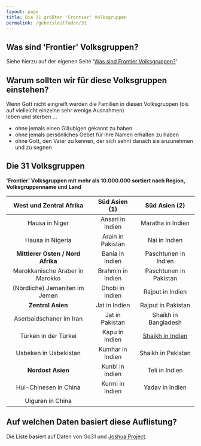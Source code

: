 ```yaml
---
layout: page
title: Die 31 größten 'Frontier' Volksgruppen
permalink: /gebetsleitfaden/31
---
```

## Was sind 'Frontier' Volksgruppen?
Siehe hierzu auf der eigenen Seite '<a href="/artikel/frontier_volksgruppen">Was sind Frontier Volksgruppen?</a>'

## Warum sollten wir für diese Volksgruppen einstehen?
Wenn Gott nicht eingreift werden die Familien in diesen Volksgruppen (bis auf vielleicht einzelne sehr wenige Ausnahmen)  
leben und sterben ...
* ohne jemals einen Gläubigen gekannt zu haben
* ohne jemals persönliches Gebet für ihre Namen erhalten zu haben
* ohne Gott, den Vater zu kennen, der sich sehnt danach sie anzunehmen und zu segnen

## Die 31 Volksgruppen

**'Frontier' Volksgruppen mit mehr als 10.000.000 sortiert nach Region, Volksgruppenname und Land**

|  **West und Zentral Afrika**  	      | **Süd Asien (1)** 	| **Süd Asien (2)** 	|
|:-----------------------------:	      |:-----------------:	|:-----------------:	|
| Hausa in Niger                	      | Ansari in Indien  	| Maratha in Indien |
| Hausa in Nigeria              	      | Arain in Pakistan  	| Nai in Indien                   	|
| **Mittlerer Osten / Nord Afrika**     | Bania in Indien    	| Paschtunen in Indien                  	|
| Marokkanische Araber in Marokko	      | Brahmin in Indien  	| Paschtunen in Pakistan                  	|
| (Nördliche) Jemeniten im Jemen 	      | Dhobi in Indien    	| Rajput in Indien                  	|
|       **Zentral Asien**       	      | Jat in Indien     	| Rajput in Pakistan                  	|
| Aserbaidschaner im Iran        	      | Jat in Pakistan    	| Shaikh in Bangladesh                  	|
| Türken in der Türkei          	      | Kapu in Indien     	| [Shaikh in Indien](/volksgruppen/shaikh_in_indien)  	|
| Usbeken in Usbekistan          	      | Kumhar in Indien   	| Shaikh in Pakistan                  	|
|       **Nordost Asien**       	      | Kunbi in Indien    	| Teli in Indien                  	|
| Hui-Chinesen in China          	      | Kurmi in Indien   	| Yadav in Indien                  	|
| Uiguren  in China              	      |                   	|                   	|

## Auf welchen Daten basiert diese Auflistung?
Die Liste basiert auf Daten von Go31 und <a href="https://joshuaproject.net">Joshua Project</a>.

